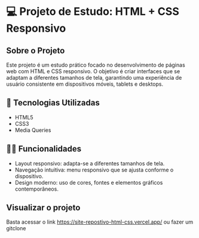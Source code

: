 
# 💻 Projeto de Estudo: HTML + CSS Responsivo

## Sobre o Projeto

Este projeto é um estudo prático focado no desenvolvimento de páginas web com HTML e CSS responsivo. O objetivo é criar interfaces que se adaptam a diferentes tamanhos de tela, garantindo uma experiência de usuário consistente em dispositivos móveis, tablets e desktops.

## 🎨 Tecnologias Utilizadas

- HTML5
- CSS3
- Media Queries

## 🤹‍♂️ Funcionalidades

- Layout responsivo: adapta-se a diferentes tamanhos de tela.
- Navegação intuitiva: menu responsivo que se ajusta conforme o dispositivo.
- Design moderno: uso de cores, fontes e elementos gráficos contemporâneos.

## Visualizar o projeto
Basta acessar o link https://site-repostivo-html-css.vercel.app/ ou fazer um gitclone
